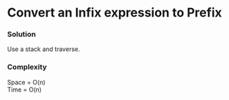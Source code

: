 <h1>
Convert an Infix expression to Prefix
</h1>

<h3>
Solution
</h3>
Use a stack and traverse. 

<h3>
Complexity
</h3>
Space = O(n) <br/>
Time = O(n) <br/>